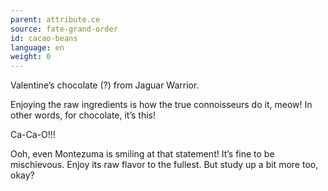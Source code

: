 ```yaml
---
parent: attribute.ce
source: fate-grand-order
id: cacao-beans
language: en
weight: 0
---
```


Valentine’s chocolate (?) from Jaguar Warrior.

Enjoying the raw ingredients is how the true connoisseurs do it, meow! In other words, for chocolate, it’s this!

Ca-Ca-O!!!

Ooh, even Montezuma is smiling at that statement!
It’s fine to be mischievous.
Enjoy its raw flavor to the fullest.
But study up a bit more too, okay?
